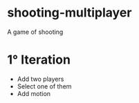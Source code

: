shooting-multiplayer
====================

A game of shooting

1° Iteration
====================
* Add two players
* Select one of them
* Add motion
 